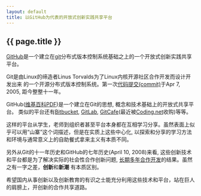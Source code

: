 ```yaml
---
layout: default
title: 以GitHub为代表的开放式创新实践共享平台
---
```


## {{ page.title }}

[GitHub](https://github.com)是一个建立在[git](https://git-scm.com/book/zh/v2)分布式版本控制系统基础之上的一个开放式创新实践共享平台。 

Git是由Linux的缔造者Linus Torvalds为了Linux内核开源社区合作开发而设计开发出来
的一个开源分布式版本控制系统。第一次[代码提交(commit)](https://github.com/git/git/commit/e83c5163316f89bfbde7d9ab23ca2e25604af290)于Apr 7, 2005, 
距今整整十一年。

GitHub([维基百科PDF](GitHub.pdf))是一个建立在Git的思想, 概念和技术基础上的开放式共享平台。
类似的平台还有[Bitbucket](https://bitbucket.org/), [GitLab](https://about.gitlab.com/), [GitCafe](https://gitcafe.com/)(最近被[Coding.net](https://coding.net/)收购)等等。

这样的平台从学生，老师到组织者甚至平台本身都在互相学习分享。虽然表面上似乎可以用“山寨”这个词描述，但是在实质上这些中心化, 以探索和分享的学习方法和环境与通常意义上的自助餐式拿来主义有本质不同。

另外从Git的十一年历史和GitHub的七年历史(April 10, 2008)来看, 这些创新技术和平台都是为了解决实际的社会性合作创新问题, [长期多年合作开发](https://github.com/git/git/graphs/contributors)的结果。虽然之有一字之差，**创新**和**新潮** 有本质区别。

希望国内从事创新以及创新教育的有识之士能充分利用这些技术和平台，站在巨人的肩膀上，开创新的合作共享道路。
